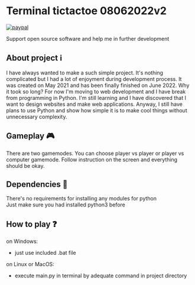 # Terminal tictactoe 08062022v2
[![paypal](https://www.paypalobjects.com/en_US/i/btn/btn_donate_SM.gif)](https://www.paypal.com/cgi-bin/webscr?cmd=_s-xclick&hosted_button_id=3KAJXTAYQC7BW)

Support open source software and help me in further development
## About project :information_source:
I have always wanted to make a such simple project. It's nothing complicated but I had a lot of enjoyment during development process.
It was created on May 2021 and has been finally finished on June 2022. Why it took so long? For now I'm moving to web development and I have break from programming in Python. I'm still learning and I have discovered that I want to design websites and make web applications. Anyway, I still have plans to use Python and show how simple it is to make cool things without unnecessary complexity. 

## Gameplay :video_game:

There are two gamemodes. You can choose player vs player or player vs computer gamemode. Follow instruction on the screen and everything should be okay.

## Dependencies :wrench:
There's no requirements for installing any modules for python <br>
Just make sure you had installed python3 before 

## How to play :question:
on Windows:
- just use included .bat file 

on Linux or MacOS:
- execute main.py in terminal by adequate command in project directory 
